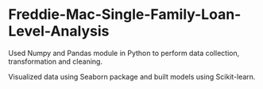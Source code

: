 # Freddie-Mac-Single-Family-Loan-Level-Analysis

Used Numpy and Pandas module in Python to perform data collection, transformation and cleaning.

Visualized data using Seaborn package and built models using Scikit-learn.
